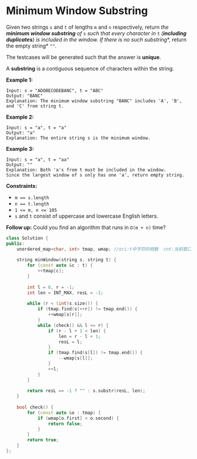 # Minimum Window Substring

Given two strings `s` and `t` of lengths `m` and `n` respectively, return *the **minimum window substring** of* `s` *such that every character in* `t` *(**including duplicates**) is included in the window. If there is no such substring**, return the empty string* `""`*.*

The testcases will be generated such that the answer is **unique**.

A **substring** is a contiguous sequence of characters within the string.

 

**Example 1:**

```
Input: s = "ADOBECODEBANC", t = "ABC"
Output: "BANC"
Explanation: The minimum window substring "BANC" includes 'A', 'B', and 'C' from string t.
```

**Example 2:**

```
Input: s = "a", t = "a"
Output: "a"
Explanation: The entire string s is the minimum window.
```

**Example 3:**

```
Input: s = "a", t = "aa"
Output: ""
Explanation: Both 'a's from t must be included in the window.
Since the largest window of s only has one 'a', return empty string.
```

 

**Constraints:**

- `m == s.length`
- `n == t.length`
- `1 <= m, n <= 105`
- `s` and `t` consist of uppercase and lowercase English letters.

 

**Follow up:** Could you find an algorithm that runs in `O(m + n)` time?

```c++
class Solution {
public:
    unordered_map<char, int> tmap, wmap; //ori:t中字符的频数  cnt:当前窗口中字符的频数
    
    string minWindow(string s, string t) {
        for (const auto &c : t) {
            ++tmap[c];
        }
        
        int l = 0, r = -1;
        int len = INT_MAX, resL = -1;
        
        while (r < (int)s.size()) {
            if (tmap.find(s[++r]) != tmap.end()) {
                ++wmap[s[r]];
            }
            while (check() && l <= r) {
                if (r - l + 1 < len) {
                    len = r - l + 1;
                    resL = l;
                }
                if (tmap.find(s[l]) != tmap.end()) {
                    --wmap[s[l]];
                }
                ++l;
            }
        }
        
        return resL == -1 ? "" : s.substr(resL, len);
    }
    
    bool check() {
        for (const auto &o : tmap) {
            if (wmap[o.first] < o.second) {
                return false;
            }
        }
        return true;
    }
};
```

